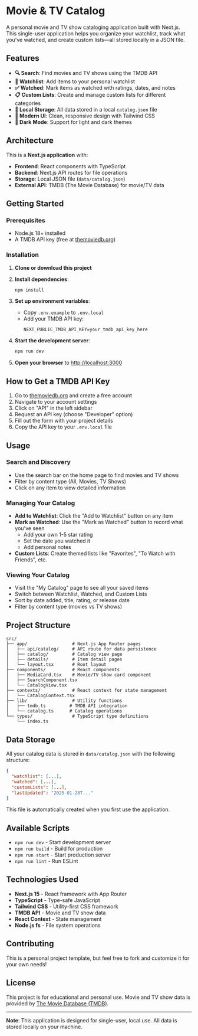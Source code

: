 # Movie & TV Catalog

A personal movie and TV show cataloging application built with Next.js. This single-user application helps you organize your watchlist, track what you've watched, and create custom lists—all stored locally in a JSON file.

## Features

- **🔍 Search**: Find movies and TV shows using the TMDB API
- **📝 Watchlist**: Add items to your personal watchlist
- **✅ Watched**: Mark items as watched with ratings, dates, and notes
- **📋 Custom Lists**: Create and manage custom lists for different categories
- **💾 Local Storage**: All data stored in a local `catalog.json` file
- **🎨 Modern UI**: Clean, responsive design with Tailwind CSS
- **🌙 Dark Mode**: Support for light and dark themes

## Architecture

This is a **Next.js application** with:
- **Frontend**: React components with TypeScript
- **Backend**: Next.js API routes for file operations
- **Storage**: Local JSON file (`data/catalog.json`)
- **External API**: TMDB (The Movie Database) for movie/TV data

## Getting Started

### Prerequisites

- Node.js 18+ installed
- A TMDB API key (free at [themoviedb.org](https://www.themoviedb.org/settings/api))

### Installation

1. **Clone or download this project**

2. **Install dependencies**:
   ```bash
   npm install
   ```

3. **Set up environment variables**:
   - Copy `.env.example` to `.env.local`
   - Add your TMDB API key:
     ```
     NEXT_PUBLIC_TMDB_API_KEY=your_tmdb_api_key_here
     ```

4. **Start the development server**:
   ```bash
   npm run dev
   ```

5. **Open your browser** to [http://localhost:3000](http://localhost:3000)

## How to Get a TMDB API Key

1. Go to [themoviedb.org](https://www.themoviedb.org/) and create a free account
2. Navigate to your account settings
3. Click on "API" in the left sidebar
4. Request an API key (choose "Developer" option)
5. Fill out the form with your project details
6. Copy the API key to your `.env.local` file

## Usage

### Search and Discovery
- Use the search bar on the home page to find movies and TV shows
- Filter by content type (All, Movies, TV Shows)
- Click on any item to view detailed information

### Managing Your Catalog
- **Add to Watchlist**: Click the "Add to Watchlist" button on any item
- **Mark as Watched**: Use the "Mark as Watched" button to record what you've seen
  - Add your own 1-5 star rating
  - Set the date you watched it
  - Add personal notes
- **Custom Lists**: Create themed lists like "Favorites", "To Watch with Friends", etc.

### Viewing Your Catalog
- Visit the "My Catalog" page to see all your saved items
- Switch between Watchlist, Watched, and Custom Lists
- Sort by date added, title, rating, or release date
- Filter by content type (movies vs TV shows)

## Project Structure

```
src/
├── app/                 # Next.js App Router pages
│   ├── api/catalog/     # API route for data persistence
│   ├── catalog/         # Catalog view page
│   ├── details/         # Item detail pages
│   └── layout.tsx       # Root layout
├── components/          # React components
│   ├── MediaCard.tsx    # Movie/TV show card component
│   ├── SearchComponent.tsx
│   └── CatalogView.tsx
├── contexts/            # React context for state management
│   └── CatalogContext.tsx
├── lib/                 # Utility functions
│   ├── tmdb.ts         # TMDB API integration
│   └── catalog.ts      # Catalog operations
└── types/               # TypeScript type definitions
    └── index.ts
```

## Data Storage

All your catalog data is stored in `data/catalog.json` with the following structure:

```json
{
  "watchlist": [...],
  "watched": [...],
  "customLists": [...],
  "lastUpdated": "2025-01-28T..."
}
```

This file is automatically created when you first use the application.

## Available Scripts

- `npm run dev` - Start development server
- `npm run build` - Build for production
- `npm run start` - Start production server
- `npm run lint` - Run ESLint

## Technologies Used

- **Next.js 15** - React framework with App Router
- **TypeScript** - Type-safe JavaScript
- **Tailwind CSS** - Utility-first CSS framework
- **TMDB API** - Movie and TV show data
- **React Context** - State management
- **Node.js fs** - File system operations

## Contributing

This is a personal project template, but feel free to fork and customize it for your own needs!

## License

This project is for educational and personal use. Movie and TV show data is provided by [The Movie Database (TMDB)](https://www.themoviedb.org/).

---

**Note**: This application is designed for single-user, local use. All data is stored locally on your machine.
